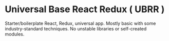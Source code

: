 # Universal Base React Redux ( UBRR )

Starter/boilerplate React, Redux, universal app. Mostly basic with some industry-standard techniques. No unstable libraries or self-created modules.


